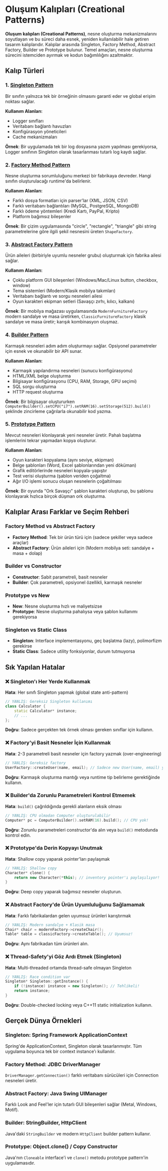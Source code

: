 # Oluşum Kalıpları (Creational Patterns)

**Oluşum kalıpları (Creational Patterns)**, nesne oluşturma mekanizmalarını soyutlayan ve bu süreci daha esnek, yeniden kullanılabilir hale getiren tasarım kalıplarıdır. Kalıplar arasında Singleton, Factory Method, Abstract Factory, Builder ve Prototype bulunur. Temel amaçları, nesne oluşturma sürecini istemciden ayırmak ve kodun bağımlılığını azaltmaktır.

## Kalıp Türleri

### 1. [Singleton Pattern](./singleton/README.md)
Bir sınıfın yalnızca tek bir örneğinin olmasını garanti eder ve global erişim noktası sağlar.

**Kullanım Alanları**:
- Logger sınıfları
- Veritabanı bağlantı havuzları
- Konfigürasyon yöneticileri
- Cache mekanizmaları

**Örnek**: Bir uygulamada tek bir log dosyasına yazım yapılması gerekiyorsa, Logger sınıfının Singleton olarak tasarlanması tutarlı log kaydı sağlar.

### 2. [Factory Method Pattern](./factory_method/README.md)
Nesne oluşturma sorumluluğunu merkezi bir fabrikaya devreder. Hangi sınıfın oluşturulacağı runtime'da belirlenir.

**Kullanım Alanları**:
- Farklı dosya formatları için parser'lar (XML, JSON, CSV)
- Farklı veritabanı bağlantıları (MySQL, PostgreSQL, MongoDB)
- Farklı ödeme yöntemleri (Kredi Kartı, PayPal, Kripto)
- Platform bağımsız bileşenler

**Örnek**: Bir çizim uygulamasında "circle", "rectangle", "triangle" gibi string parametrelerine göre ilgili şekil nesnesini üreten `ShapeFactory`.

### 3. [Abstract Factory Pattern](./abstract_factory/README.md)
Ürün aileleri (birbiriyle uyumlu nesneler grubu) oluşturmak için fabrika ailesi sağlar.

**Kullanım Alanları**:
- Çoklu platform GUI bileşenleri (Windows/Mac/Linux button, checkbox, window)
- Tema sistemleri (Modern/Klasik mobilya takımları)
- Veritabanı bağlantı ve sorgu nesneleri ailesi
- Oyun karakteri ekipman setleri (Savaşçı zırhı, kılıcı, kalkanı)

**Örnek**: Bir mobilya mağazası uygulamasında `ModernFurnitureFactory` modern sandalye ve masa üretirken, `ClassicFurnitureFactory` klasik sandalye ve masa üretir; karışık kombinasyon oluşmaz.

### 4. [Builder Pattern](./builder/README.md)
Karmaşık nesneleri adım adım oluşturmayı sağlar. Opsiyonel parametreler için esnek ve okunabilir bir API sunar.

**Kullanım Alanları**:
- Karmaşık yapılandırma nesneleri (sunucu konfigürasyonu)
- HTML/XML belge oluşturma
- Bilgisayar konfigürasyonu (CPU, RAM, Storage, GPU seçimi)
- SQL sorgu oluşturma
- HTTP request oluşturma

**Örnek**: Bir bilgisayar oluştururken `ComputerBuilder().setCPU("i7").setRAM(16).setStorage(512).build()` şeklinde zincirleme çağrılarla okunabilir kod yazma.

### 5. [Prototype Pattern](./prototype/README.md)
Mevcut nesneleri klonlayarak yeni nesneler üretir. Pahalı başlatma işlemlerini tekrar yapmadan kopya oluşturur.

**Kullanım Alanları**:
- Oyun karakteri kopyalama (aynı seviye, ekipman)
- Belge şablonları (Word, Excel şablonlarından yeni döküman)
- Grafik editörlerinde nesneleri kopyala-yapıştır
- Test verisi oluşturma (şablon veriden çoğaltma)
- Ağır I/O işlemi sonucu oluşan nesnelerin çoğaltılması

**Örnek**: Bir oyunda "Ork Savaşçı" şablon karakteri oluşturup, bu şablonu klonlayarak hızlıca birçok düşman ork oluşturma.

## Kalıplar Arası Farklar ve Seçim Rehberi

### Factory Method vs Abstract Factory
- **Factory Method**: Tek bir ürün türü için (sadece şekiller veya sadece araçlar)
- **Abstract Factory**: Ürün aileleri için (Modern mobilya seti: sandalye + masa + dolap)

### Builder vs Constructor
- **Constructor**: Sabit parametreli, basit nesneler
- **Builder**: Çok parametreli, opsiyonel özellikli, karmaşık nesneler

### Prototype vs New
- **New**: Nesne oluşturma hızlı ve maliyetsizse
- **Prototype**: Nesne oluşturma pahalıysa veya şablon kullanımı gerekiyorsa

### Singleton vs Static Class
- **Singleton**: Interface implementasyonu, geç başlatma (lazy), polimorfizm gerekirse
- **Static Class**: Sadece utility fonksiyonlar, durum tutmuyorsa

## Sık Yapılan Hatalar

### ❌ Singleton'ı Her Yerde Kullanmak
**Hata**: Her sınıfı Singleton yapmak (global state anti-pattern)
```cpp
// YANLIŞ: Gereksiz Singleton kullanımı
class Calculator {
    static Calculator* instance;
    // ...
};
```
**Doğru**: Sadece gerçekten tek örnek olması gereken sınıflar için kullanın.

### ❌ Factory'yi Basit Nesneler İçin Kullanmak
**Hata**: 2-3 parametreli basit nesneler için factory yazmak (over-engineering)
```cpp
// YANLIŞ: Gereksiz factory
UserFactory::createUser(name, email); // Sadece new User(name, email) yeterli
```
**Doğru**: Karmaşık oluşturma mantığı veya runtime tip belirleme gerektiğinde kullanın.

### ❌ Builder'da Zorunlu Parametreleri Kontrol Etmemek
**Hata**: `build()` çağrıldığında gerekli alanların eksik olması
```cpp
// YANLIŞ: CPU olmadan Computer oluşturulabilir
Computer* pc = ComputerBuilder().setRAM(16).build(); // CPU yok!
```
**Doğru**: Zorunlu parametreleri constructor'da alın veya `build()` metodunda kontrol edin.

### ❌ Prototype'da Derin Kopyayı Unutmak
**Hata**: Shallow copy yaparak pointer'ları paylaşmak
```cpp
// YANLIŞ: Shallow copy
Character* clone() {
    return new Character(*this); // inventory pointer'ı paylaşılıyor!
}
```
**Doğru**: Deep copy yaparak bağımsız nesneler oluşturun.

### ❌ Abstract Factory'de Ürün Uyumluluğunu Sağlamamak
**Hata**: Farklı fabrikalardan gelen uyumsuz ürünleri karıştırmak
```cpp
// YANLIŞ: Modern sandalye + Klasik masa
Chair* chair = modernFactory->createChair();
Table* table = classicFactory->createTable(); // Uyumsuz!
```
**Doğru**: Aynı fabrikadan tüm ürünleri alın.

### ❌ Thread-Safety'yi Göz Ardı Etmek (Singleton)
**Hata**: Multi-threaded ortamda thread-safe olmayan Singleton
```cpp
// YANLIŞ: Race condition var
Singleton* Singleton::getInstance() {
    if (!instance) instance = new Singleton(); // Tehlikeli!
    return instance;
}
```
**Doğru**: Double-checked locking veya C++11 static initialization kullanın.

## Gerçek Dünya Örnekleri

### Singleton: Spring Framework ApplicationContext
Spring'de ApplicationContext, Singleton olarak tasarlanmıştır. Tüm uygulama boyunca tek bir context instance'ı kullanılır.

### Factory Method: JDBC DriverManager
`DriverManager.getConnection()` farklı veritabanı sürücüleri için Connection nesneleri üretir.

### Abstract Factory: Java Swing UIManager
Farklı Look and Feel'ler için tutarlı GUI bileşenleri sağlar (Metal, Windows, Motif).

### Builder: StringBuilder, HttpClient
Java'daki `StringBuilder` ve modern `HttpClient` builder pattern kullanır.

### Prototype: Object.clone() / Copy Constructor
Java'nın `Cloneable` interface'i ve `clone()` metodu prototype pattern'in uygulamasıdır.
